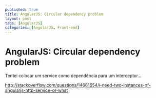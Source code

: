 ```yaml
---
published: true
title: AngularJS: Circular dependency problem
layout: post
tags: [AngularJS]
categories: [AngularJS, Front-end]
---
```

# AngularJS: Circular dependency problem

Tentei colocar um service como dependência para um interceptor...


http://stackoverflow.com/questions/14681654/i-need-two-instances-of-angularjs-http-service-or-what